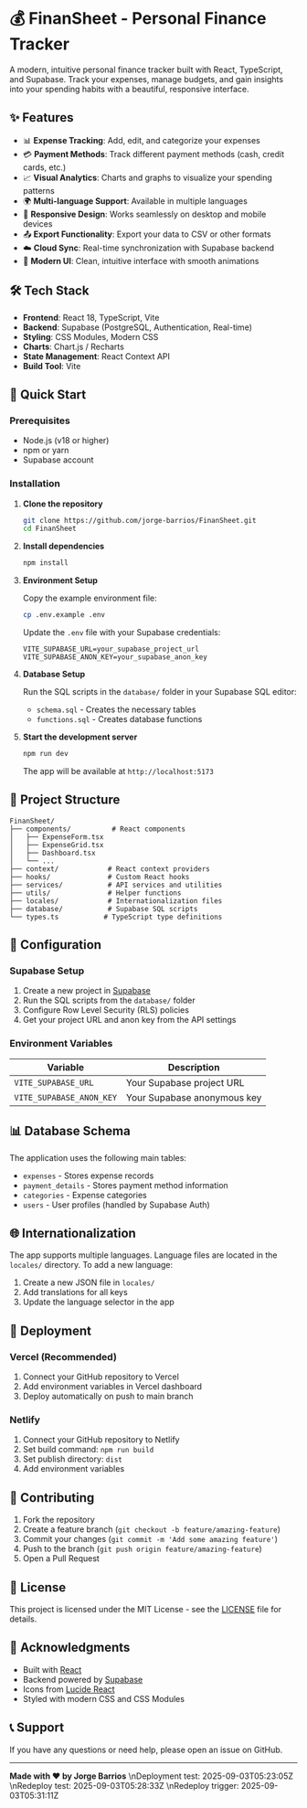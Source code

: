 # 💰 FinanSheet - Personal Finance Tracker

A modern, intuitive personal finance tracker built with React, TypeScript, and Supabase. Track your expenses, manage budgets, and gain insights into your spending habits with a beautiful, responsive interface.

## ✨ Features

- 📊 **Expense Tracking**: Add, edit, and categorize your expenses
- 💳 **Payment Methods**: Track different payment methods (cash, credit cards, etc.)
- 📈 **Visual Analytics**: Charts and graphs to visualize your spending patterns
- 🌍 **Multi-language Support**: Available in multiple languages
- 📱 **Responsive Design**: Works seamlessly on desktop and mobile devices
- 📤 **Export Functionality**: Export your data to CSV or other formats
- ☁️ **Cloud Sync**: Real-time synchronization with Supabase backend
- 🎨 **Modern UI**: Clean, intuitive interface with smooth animations

## 🛠️ Tech Stack

- **Frontend**: React 18, TypeScript, Vite
- **Backend**: Supabase (PostgreSQL, Authentication, Real-time)
- **Styling**: CSS Modules, Modern CSS
- **Charts**: Chart.js / Recharts
- **State Management**: React Context API
- **Build Tool**: Vite

## 🚀 Quick Start

### Prerequisites

- Node.js (v18 or higher)
- npm or yarn
- Supabase account

### Installation

1. **Clone the repository**
   ```bash
   git clone https://github.com/jorge-barrios/FinanSheet.git
   cd FinanSheet
   ```

2. **Install dependencies**
   ```bash
   npm install
   ```

3. **Environment Setup**
   
   Copy the example environment file:
   ```bash
   cp .env.example .env
   ```
   
   Update the `.env` file with your Supabase credentials:
   ```env
   VITE_SUPABASE_URL=your_supabase_project_url
   VITE_SUPABASE_ANON_KEY=your_supabase_anon_key
   ```

4. **Database Setup**
   
   Run the SQL scripts in the `database/` folder in your Supabase SQL editor:
   - `schema.sql` - Creates the necessary tables
   - `functions.sql` - Creates database functions

5. **Start the development server**
   ```bash
   npm run dev
   ```

   The app will be available at `http://localhost:5173`

## 📁 Project Structure

```
FinanSheet/
├── components/          # React components
│   ├── ExpenseForm.tsx
│   ├── ExpenseGrid.tsx
│   ├── Dashboard.tsx
│   └── ...
├── context/            # React context providers
├── hooks/              # Custom React hooks
├── services/           # API services and utilities
├── utils/              # Helper functions
├── locales/            # Internationalization files
├── database/           # Supabase SQL scripts
└── types.ts           # TypeScript type definitions
```

## 🔧 Configuration

### Supabase Setup

1. Create a new project in [Supabase](https://supabase.com)
2. Run the SQL scripts from the `database/` folder
3. Configure Row Level Security (RLS) policies
4. Get your project URL and anon key from the API settings

### Environment Variables

| Variable | Description |
|----------|-------------|
| `VITE_SUPABASE_URL` | Your Supabase project URL |
| `VITE_SUPABASE_ANON_KEY` | Your Supabase anonymous key |

## 📊 Database Schema

The application uses the following main tables:

- `expenses` - Stores expense records
- `payment_details` - Stores payment method information
- `categories` - Expense categories
- `users` - User profiles (handled by Supabase Auth)

## 🌐 Internationalization

The app supports multiple languages. Language files are located in the `locales/` directory. To add a new language:

1. Create a new JSON file in `locales/`
2. Add translations for all keys
3. Update the language selector in the app

## 🚀 Deployment

### Vercel (Recommended)

1. Connect your GitHub repository to Vercel
2. Add environment variables in Vercel dashboard
3. Deploy automatically on push to main branch

### Netlify

1. Connect your GitHub repository to Netlify
2. Set build command: `npm run build`
3. Set publish directory: `dist`
4. Add environment variables

## 🤝 Contributing

1. Fork the repository
2. Create a feature branch (`git checkout -b feature/amazing-feature`)
3. Commit your changes (`git commit -m 'Add some amazing feature'`)
4. Push to the branch (`git push origin feature/amazing-feature`)
5. Open a Pull Request

## 📝 License

This project is licensed under the MIT License - see the [LICENSE](LICENSE) file for details.

## 🙏 Acknowledgments

- Built with [React](https://reactjs.org/)
- Backend powered by [Supabase](https://supabase.com/)
- Icons from [Lucide React](https://lucide.dev/)
- Styled with modern CSS and CSS Modules

## 📞 Support

If you have any questions or need help, please open an issue on GitHub.

---

**Made with ❤️ by Jorge Barrios**
\nDeployment test: 2025-09-03T05:23:05Z
\nRedeploy test: 2025-09-03T05:28:33Z
\nRedeploy trigger: 2025-09-03T05:31:11Z
